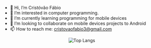 - 👋 Hi, I’m Cristóvão Fábio
- 👀 I’m interested in computer programming.
- 🌱 I’m currently learning programming for mobile devices
- 💞️ I’m looking to collaborate on mobile devices projects to Android
- 📫 How to reach me: cristovaofabio3@gmail.com

<!---
cristovaofabio/cristovaofabio is a ✨ special ✨ repository because its `README.md` (this file) appears on your GitHub profile.
You can click the Preview link to take a look at your changes.
--->


<div align="center">

![Top Langs](https://github-readme-stats.vercel.app/api/top-langs/?username=cristovaofabio&hide=css,html)

</div>
